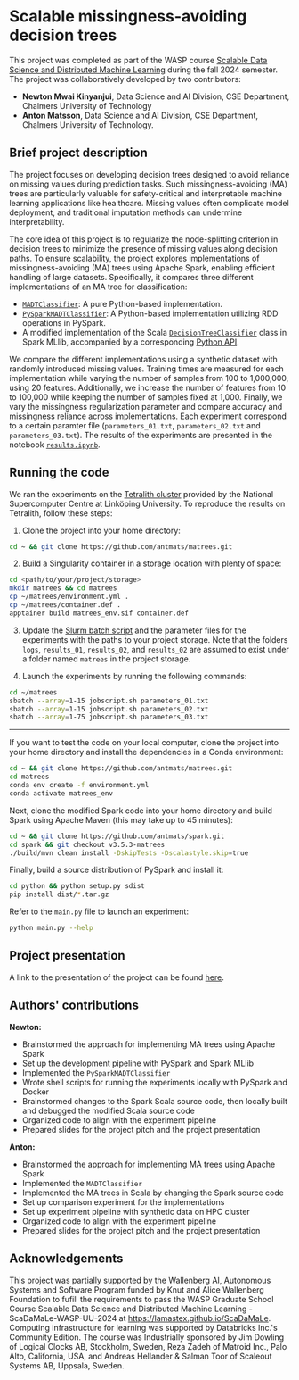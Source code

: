 # Scalable missingness-avoiding decision trees
This project was completed as part of the WASP course [Scalable Data Science and Distributed Machine Learning](https://lamastex.github.io/scalable-data-science/sds/3/x/) during the fall 2024 semester. The project was collaboratively developed by two contributors: 
 - **Newton Mwai Kinyanjui**, Data Science and AI Division, CSE Department, Chalmers University of Technology
 - **Anton Matsson**, Data Science and AI Division, CSE Department, Chalmers University of Technology.

## Brief project description
   
The project focuses on developing decision trees designed to avoid reliance on missing values during prediction tasks. Such missingness-avoiding (MA) trees are particularly valuable for safety-critical and interpretable machine learning applications like healthcare. Missing values often complicate model deployment, and traditional imputation methods can undermine interpretability.

The core idea of this project is to regularize the node-splitting criterion in decision trees to minimize the presence of missing values along decision paths. To ensure scalability, the project explores implementations of missingness-avoiding (MA) trees using Apache Spark, enabling efficient handling of large datasets. Specifically, it compares three different implementations of an MA tree for classification:
- [`MADTClassifier`](https://github.com/antmats/matrees/blob/main/matrees/estimators.py#L277): A pure Python-based implementation.
- [`PySparkMADTClassifier`](https://github.com/antmats/matrees/blob/main/matrees/estimators.py#L373): A Python-based implementation utilizing RDD operations in PySpark.
- A modified implementation of the Scala [`DecisionTreeClassifier`](https://github.com/antmats/spark/blob/matrees/mllib/src/main/scala/org/apache/spark/ml/classification/DecisionTreeClassifier.scala) class in Spark MLlib, accompanied by a corresponding [Python API](https://github.com/antmats/spark/blob/matrees/python/pyspark/ml/classification.py#L1692).

We compare the different implementations using a synthetic dataset with randomly introduced missing values. Training times are measured for each implementation while varying the number of samples from 100 to 1,000,000, using 20 features. Additionally, we increase the number of features from 10 to 100,000 while keeping the number of samples fixed at 1,000. Finally, we vary the missingness regularization parameter and compare accuracy and missingness reliance across implementations. Each experiment correspond to a certain paramter file (`parameters_01.txt`, `parameters_02.txt` and `parameters_03.txt`). The results of the experiments are presented in the notebook [`results.ipynb`](results.ipynb).

## Running the code

We ran the experiments on the [Tetralith cluster](https://www.nsc.liu.se/systems/tetralith/) provided by the National Supercomputer Centre at Linköping University. To reproduce the results on Tetralith, follow these steps:

1. Clone the project into your home directory:
```bash
cd ~ && git clone https://github.com/antmats/matrees.git
```

2. Build a Singularity container in a storage location with plenty of space:
```bash
cd <path/to/your/project/storage>
mkdir matrees && cd matrees
cp ~/matrees/environment.yml .
cp ~/matrees/container.def .
apptainer build matrees_env.sif container.def
```

3. Update the [Slurm batch script](jobscript.sh) and the parameter files for the experiments with the paths to your project storage. Note that the folders `logs`, `results_01`, `results_02`, and `results_02` are assumed to exist under a folder named `matrees` in the project storage.

4. Launch the experiments by running the following commands:
```bash
cd ~/matrees
sbatch --array=1-15 jobscript.sh parameters_01.txt
sbatch --array=1-15 jobscript.sh parameters_02.txt
sbatch --array=1-75 jobscript.sh parameters_03.txt
```

***

If you want to test the code on your local computer, clone the project into your home directory and install the dependencies in a Conda environment:
```bash
cd ~ && git clone https://github.com/antmats/matrees.git
cd matrees
conda env create -f environment.yml
conda activate matrees_env
```

Next, clone the modified Spark code into your home directory and build Spark using Apache Maven (this may take up to 45 minutes):
```bash
cd ~ && git clone https://github.com/antmats/spark.git
cd spark && git checkout v3.5.3-matrees
./build/mvn clean install -DskipTests -Dscalastyle.skip=true

```

Finally, build a source distribution of PySpark and install it:
```bash
cd python && python setup.py sdist
pip install dist/*.tar.gz
```

Refer to the `main.py` file to launch an experiment:
```bash
python main.py --help
```

## Project presentation

A link to the presentation of the project can be found [here](https://docs.google.com/presentation/d/1jKvugr8AxkjlyV_a55xIcfPLEN_FhEYUKjQ92o0WiYw/edit?usp=sharing).

## Authors' contributions
**Newton:**
- Brainstormed the approach for implementing MA trees using Apache Spark
- Set up the development pipeline with PySpark and Spark MLlib
- Implemented the `PySparkMADTClassifier`
- Wrote shell scripts for running the experiments locally with PySpark and Docker
- Brainstormed changes to the Spark Scala source code, then locally built and debugged the modified Scala source code
- Organized code to align with the experiment pipeline
- Prepared slides for the project pitch and the project presentation
    
**Anton:**
-  Brainstormed the approach for implementing MA trees using Apache Spark
-  Implemented the `MADTClassifier`
-  Implemented the MA trees in Scala by changing the Spark source code
-  Set up comparison experiment for the implementations
-  Set up experiment pipeline with synthetic data on HPC cluster
-  Organized code to align with the experiment pipeline
-  Prepared slides for the project pitch and the project presentation

## Acknowledgements

This project was partially supported by the Wallenberg AI, Autonomous Systems and Software Program funded by Knut and Alice Wallenberg Foundation to fufill the requirements to pass the WASP Graduate School Course Scalable Data Science and Distributed Machine Learning - ScaDaMaLe-WASP-UU-2024 at https://lamastex.github.io/ScaDaMaLe. Computing infrastructure for learning was supported by Databricks Inc.'s Community Edition. The course was Industrially sponsored by Jim Dowling of Logical Clocks AB, Stockholm, Sweden, Reza Zadeh of Matroid Inc., Palo Alto, California, USA, and Andreas Hellander & Salman Toor of Scaleout Systems AB, Uppsala, Sweden.
